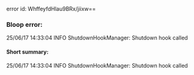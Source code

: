 error id: WhffeyfdHlau9BRx/jiixw==
### Bloop error:

25/06/17 14:33:04 INFO ShutdownHookManager: Shutdown hook called
#### Short summary: 

25/06/17 14:33:04 INFO ShutdownHookManager: Shutdown hook called